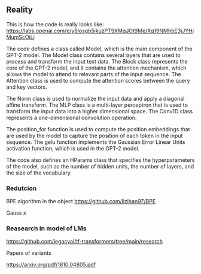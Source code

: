 
## Reality

This is how the code is really looks like:
https://labs.openai.com/e/y8losgb5ikuzPT9XMqJOt9Me/Xq19NMhbE3jJYHjMumScOiLj


The code defines a class called Model, which is the main component of the GPT-2 model. The Model class contains several layers that are used to process and transform the input text data. The Block class represents the core of the GPT-2 model, and it contains the attention mechanism, which allows the model to attend to relevant parts of the input sequence. The Attention class is used to compute the attention scores between the query and key vectors.

The Norm class is used to normalize the input data and apply a diagonal affine transform. The MLP class is a multi-layer perceptron that is used to transform the input data into a higher dimensional space. The Conv1D class represents a one-dimensional convolution operation.

The position_for function is used to compute the position embeddings that are used by the model to capture the position of each token in the input sequence. The gelu function implements the Gaussian Error Linear Units activation function, which is used in the GPT-2 model.

The code also defines an HParams class that specifies the hyperparameters of the model, such as the number of hidden units, the number of layers, and the size of the vocabulary.



### Redutcion
BPE algorithm in the object
https://github.com/lizihan97/BPE

Gauss
x
### Reasearch in model of LMs
https://github.com/legacyai/tf-transformers/tree/main/research

Papers of variants

https://arxiv.org/pdf/1810.04805.pdf
